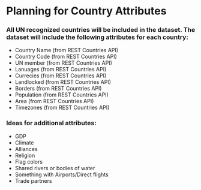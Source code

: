 # Planning for Country Attributes

### All UN recognized countries will be included in the dataset. The dataset will include the following attributes for each country:
- Country Name (from REST Countries API)
- Country Code (from REST Countries API)
- UN member (from REST Countries API)
- Lanuages (from REST Countries API)
- Currecies (from REST Countries API)
- Landlocked (from REST Countries API)
- Borders (from REST Countries API)
- Population (from REST Countries API)
- Area (from REST Countries API)
- Timezones (from REST Countries API)


### Ideas for additional attributes:
- GDP 
- Climate
- Alliances
- Religion
- Flag colors
- Shared rivers or bodies of water
- Something with Airports/Direct flights
- Trade partners


